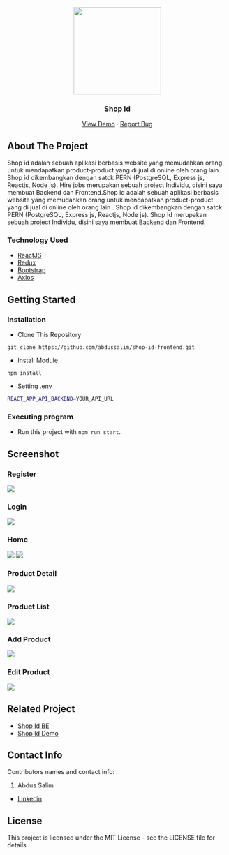 <div align="center">
  <img src="./readme/Logo.svg" width="200px" height="200px" />
</div>
<h3 align="center">Shop Id</h3>
<p align="center">
  <a href="https://shop-id-frontend.vercel.app/">View Demo</a>
  ·
  <a href="https://github.com/abdussalim/shop-id-frontend/issues">Report Bug</a>
</p>

<!-- ABOUT THE PROJECT -->

## About The Project

Shop id adalah sebuah aplikasi berbasis website yang memudahkan orang untuk mendapatkan product-product yang di jual di online oleh orang lain . Shop id dikembangkan dengan satck PERN (PostgreSQL, Express js, Reactjs, Node js). Hire jobs merupakan sebuah project Individu, disini saya membuat Backend dan Frontend.Shop id adalah sebuah aplikasi berbasis website yang memudahkan orang untuk mendapatkan product-product yang di jual di online oleh orang lain . Shop id dikembangkan dengan satck PERN (PostgreSQL, Express js, Reactjs, Node js). Shop Id merupakan sebuah project Individu, disini saya membuat Backend dan Frontend.

### Technology Used

- [ReactJS](https://reactjs.org/)
- [Redux](https://redux.js.org/)
- [Bootstrap](https://getbootstrap.com/)
- [Axios](https://github.com/axios/axios)

<!-- GETTING STARTED -->

## Getting Started

### Installation

- Clone This Repository

`git clone https://github.com/abdussalim/shop-id-frontend.git`

- Install Module

`npm install`

- Setting .env

```bash
REACT_APP_API_BACKEND=YOUR_API_URL
```

### Executing program

- Run this project with `npm run start`.

<!-- SCREENSHOT -->

## Screenshot

### Register

<img src="./readme/shop-id-1.jpg" />

### Login

<img src="./readme/shop-id-2.jpg" />

### Home

<img src="./readme/shop-id-3.jpg" />

<img src="./readme/shop-id-4.jpg" />

### Product Detail

<img src="./readme/shop-id-5.jpg" />

### Product List

<img src="./readme/shop-id-6.jpg" />

### Add Product

<img src="./readme/shop-id-6.jpg" />

### Edit Product

<img src="./readme/shop-id-6.jpg" />

<!-- RELATED PROJECT -->

## Related Project

- [Shop Id BE](https://github.com/abdussalim/shop-id-frontend)
- [Shop Id Demo](https://shop-id-frontend.vercel.app/)

<!-- CONTACT INFO -->

## Contact Info

Contributors names and contact info:

1. Abdus Salim

- [Linkedin](https://www.linkedin.com/in/abdussalim/)

## License

This project is licensed under the MIT License - see the LICENSE file for details
